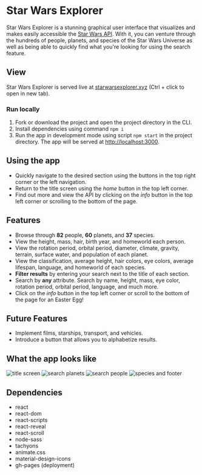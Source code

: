 # Star Wars Explorer
Star Wars Explorer is a stunning graphical user interface that visualizes and makes easily accessible the [Star Wars API](https://github.com/phalt/swapi). With it, you can venture through the hundreds of people, planets, and species of the Star Wars Universe as well as being able to quickly find what you're looking for using the search feature.

## View
Star Wars Explorer is served live at [starwarsexplorer.xyz](http://starwarsexplorer.xyz/) (Ctrl + click to open in new tab).

### Run locally
1. Fork or download the project and open the project directory in the CLI.
2. Install dependencies using command `npm i`
3. Run the app in development mode using script `npm start` in the project directory. The app will be served at [http://localhost:3000](http://localhost:3000).

## Using the app
- Quickly navigate to the desired section using the buttons in the top right corner or the left navigation.
- Return to the title screen using the *home* button in the top left corner.
- Find out more and view the API by clicking on the *info* button in the top left corner or scrolling to the bottom of the page.

## Features
- Browse through **82** people, **60** planets, and **37** species.
- View the height, mass, hair, birth year, and homeworld each person.
- View the rotation period, orbital period, diameter, climate, gravity, terrain, surface water, and population of each planet.
- View the classification, average height, hair colors, eye colors, average lifespan, language, and homeworld of each species.
- **Filter results** by entering your search next to the title of each section.
- Search by **any** attribute. Search by name, height, mass, eye color, rotation period, orbital period, language, and much more.
- Click on the *info* button in the top left corner or scroll to the bottom of the page for an Easter Egg!

## Future Features
- Implement films, starships, transport, and vehicles.
- Introduce a button that allows you to alphabetize results.

## What the app looks like

![title screen](https://github.com/christopherstraub/star-wars-explorer/blob/master/screenshots/title-screen.PNG?raw=true)
![search planets](https://github.com/christopherstraub/star-wars-explorer/blob/master/screenshots/planets-search.PNG?raw=true)
![search people](https://github.com/christopherstraub/star-wars-explorer/blob/master/screenshots/people-search.PNG?raw=true)
![species and footer](https://github.com/christopherstraub/star-wars-explorer/blob/master/screenshots/species-footer.PNG?raw=true)

## Dependencies
- react
- react-dom
- react-scripts
- react-reveal
- react-scroll
- node-sass
- tachyons
- animate.css
- material-design-icons
- gh-pages (deployment)
